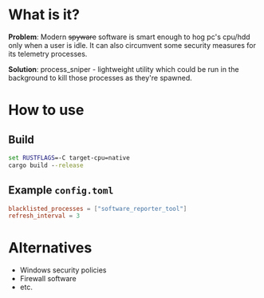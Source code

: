 # What is it?
__Problem__: Modern <s>spyware</s> software is smart enough to hog pc's cpu/hdd only when a user is idle. It can also circumvent some security measures for its telemetry processes.

__Solution__: process_sniper - lightweight utility which could be run in the background to kill those processes as they're spawned.
# How to use
## Build

```cmd
set RUSTFLAGS=-C target-cpu=native
cargo build --release
```
## Example `config.toml`
```toml
blacklisted_processes = ["software_reporter_tool"]
refresh_interval = 3
```


# Alternatives

- Windows security policies
- Firewall software
- etc.